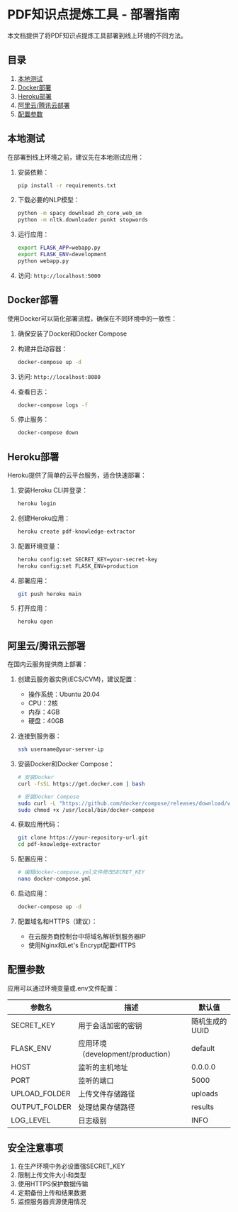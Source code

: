# PDF知识点提炼工具 - 部署指南

本文档提供了将PDF知识点提炼工具部署到线上环境的不同方法。

## 目录

1. [本地测试](#本地测试)
2. [Docker部署](#docker部署)
3. [Heroku部署](#heroku部署)
4. [阿里云/腾讯云部署](#阿里云腾讯云部署)
5. [配置参数](#配置参数)

## 本地测试

在部署到线上环境之前，建议先在本地测试应用：

1. 安装依赖：
   ```bash
   pip install -r requirements.txt
   ```

2. 下载必要的NLP模型：
   ```bash
   python -m spacy download zh_core_web_sm
   python -m nltk.downloader punkt stopwords
   ```

3. 运行应用：
   ```bash
   export FLASK_APP=webapp.py
   export FLASK_ENV=development
   python webapp.py
   ```

4. 访问: `http://localhost:5000`

## Docker部署

使用Docker可以简化部署流程，确保在不同环境中的一致性：

1. 确保安装了Docker和Docker Compose

2. 构建并启动容器：
   ```bash
   docker-compose up -d
   ```

3. 访问: `http://localhost:8080`

4. 查看日志：
   ```bash
   docker-compose logs -f
   ```

5. 停止服务：
   ```bash
   docker-compose down
   ```

## Heroku部署

Heroku提供了简单的云平台服务，适合快速部署：

1. 安装Heroku CLI并登录：
   ```bash
   heroku login
   ```

2. 创建Heroku应用：
   ```bash
   heroku create pdf-knowledge-extractor
   ```

3. 配置环境变量：
   ```bash
   heroku config:set SECRET_KEY=your-secret-key
   heroku config:set FLASK_ENV=production
   ```

4. 部署应用：
   ```bash
   git push heroku main
   ```

5. 打开应用：
   ```bash
   heroku open
   ```

## 阿里云/腾讯云部署

在国内云服务提供商上部署：

1. 创建云服务器实例(ECS/CVM)，建议配置：
   - 操作系统：Ubuntu 20.04
   - CPU：2核
   - 内存：4GB
   - 硬盘：40GB

2. 连接到服务器：
   ```bash
   ssh username@your-server-ip
   ```

3. 安装Docker和Docker Compose：
   ```bash
   # 安装Docker
   curl -fsSL https://get.docker.com | bash
   
   # 安装Docker Compose
   sudo curl -L "https://github.com/docker/compose/releases/download/v2.20.3/docker-compose-$(uname -s)-$(uname -m)" -o /usr/local/bin/docker-compose
   sudo chmod +x /usr/local/bin/docker-compose
   ```

4. 获取应用代码：
   ```bash
   git clone https://your-repository-url.git
   cd pdf-knowledge-extractor
   ```

5. 配置应用：
   ```bash
   # 编辑docker-compose.yml文件修改SECRET_KEY
   nano docker-compose.yml
   ```

6. 启动应用：
   ```bash
   docker-compose up -d
   ```

7. 配置域名和HTTPS（建议）：
   - 在云服务商控制台中将域名解析到服务器IP
   - 使用Nginx和Let's Encrypt配置HTTPS

## 配置参数

应用可以通过环境变量或.env文件配置：

| 参数名 | 描述 | 默认值 |
|--------|------|--------|
| SECRET_KEY | 用于会话加密的密钥 | 随机生成的UUID |
| FLASK_ENV | 应用环境（development/production） | default |
| HOST | 监听的主机地址 | 0.0.0.0 |
| PORT | 监听的端口 | 5000 |
| UPLOAD_FOLDER | 上传文件存储路径 | uploads |
| OUTPUT_FOLDER | 处理结果存储路径 | results |
| LOG_LEVEL | 日志级别 | INFO |

## 安全注意事项

1. 在生产环境中务必设置强SECRET_KEY
2. 限制上传文件大小和类型
3. 使用HTTPS保护数据传输
4. 定期备份上传和结果数据
5. 监控服务器资源使用情况